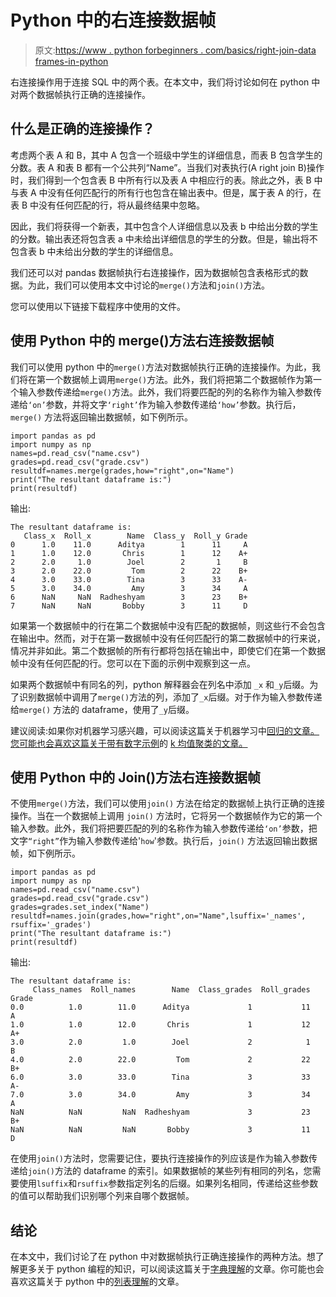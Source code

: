 # Python 中的右连接数据帧

> 原文:[https://www . python forbeginners . com/basics/right-join-data frames-in-python](https://www.pythonforbeginners.com/basics/right-join-dataframes-in-python)

右连接操作用于连接 SQL 中的两个表。在本文中，我们将讨论如何在 python 中对两个数据帧执行正确的连接操作。

## 什么是正确的连接操作？

考虑两个表 A 和 B，其中 A 包含一个班级中学生的详细信息，而表 B 包含学生的分数。表 A 和表 B 都有一个公共列“Name”。当我们对表执行(A right join B)操作时，我们得到一个包含表 B 中所有行以及表 A 中相应行的表。除此之外，表 B 中与表 A 中没有任何匹配行的所有行也包含在输出表中。但是，属于表 A 的行，在表 B 中没有任何匹配的行，将从最终结果中忽略。

因此，我们将获得一个新表，其中包含个人详细信息以及表 b 中给出分数的学生的分数。输出表还将包含表 a 中未给出详细信息的学生的分数。但是，输出将不包含表 b 中未给出分数的学生的详细信息。

我们还可以对 pandas 数据帧执行右连接操作，因为数据帧包含表格形式的数据。为此，我们可以使用本文中讨论的`merge()`方法和`join()`方法。

您可以使用以下链接下载程序中使用的文件。

## 使用 Python 中的 merge()方法右连接数据帧

我们可以使用 python 中的`merge()`方法对数据帧执行正确的连接操作。为此，我们将在第一个数据帧上调用`merge()`方法。此外，我们将把第二个数据帧作为第一个输入参数传递给`merge()`方法。此外，我们将要匹配的列的名称作为输入参数传递给`‘on’`参数，并将文字`‘right’`作为输入参数传递给`‘how’`参数。执行后，`merge()` 方法将返回输出数据帧，如下例所示。

```
import pandas as pd
import numpy as np
names=pd.read_csv("name.csv")
grades=pd.read_csv("grade.csv")
resultdf=names.merge(grades,how="right",on="Name")
print("The resultant dataframe is:")
print(resultdf)
```

输出:

```
The resultant dataframe is:
   Class_x  Roll_x        Name  Class_y  Roll_y Grade
0      1.0    11.0      Aditya        1      11     A
1      1.0    12.0       Chris        1      12    A+
2      2.0     1.0        Joel        2       1     B
3      2.0    22.0         Tom        2      22    B+
4      3.0    33.0        Tina        3      33    A-
5      3.0    34.0         Amy        3      34     A
6      NaN     NaN  Radheshyam        3      23    B+
7      NaN     NaN       Bobby        3      11     D
```

如果第一个数据帧中的行在第二个数据帧中没有匹配的数据帧，则这些行不会包含在输出中。然而，对于在第一数据帧中没有任何匹配行的第二数据帧中的行来说，情况并非如此。第二个数据帧的所有行都将包括在输出中，即使它们在第一个数据帧中没有任何匹配的行。您可以在下面的示例中观察到这一点。

如果两个数据帧中有同名的列，python 解释器会在列名中添加 `_x` 和`_y`后缀。为了识别数据帧中调用了`merge()`方法的列，添加了`_x`后缀。对于作为输入参数传递给`merge()` 方法的 dataframe，使用了`_y`后缀。

建议阅读:如果你对机器学习感兴趣，可以阅读这篇关于机器学习中[回归的文章。您可能也会喜欢这篇关于带有数字示例](https://codinginfinite.com/regression-in-machine-learning-with-examples/)的 [k 均值聚类的文章。](https://codinginfinite.com/k-means-clustering-using-sklearn-in-python/)

## 使用 Python 中的 Join()方法右连接数据帧

不使用`merge()`方法，我们可以使用`join()` 方法在给定的数据帧上执行正确的连接操作。当在一个数据帧上调用 `join()` 方法时，它将另一个数据帧作为它的第一个输入参数。此外，我们将把要匹配的列的名称作为输入参数传递给`‘on’`参数，把文字`“right”`作为输入参数传递给'`how`'参数。执行后，`join()` 方法返回输出数据帧，如下例所示。

```
import pandas as pd
import numpy as np
names=pd.read_csv("name.csv")
grades=pd.read_csv("grade.csv")
grades=grades.set_index("Name")
resultdf=names.join(grades,how="right",on="Name",lsuffix='_names', rsuffix='_grades')
print("The resultant dataframe is:")
print(resultdf)
```

输出:

```
The resultant dataframe is:
     Class_names  Roll_names        Name  Class_grades  Roll_grades Grade
0.0          1.0        11.0      Aditya             1           11     A
1.0          1.0        12.0       Chris             1           12    A+
3.0          2.0         1.0        Joel             2            1     B
4.0          2.0        22.0         Tom             2           22    B+
6.0          3.0        33.0        Tina             3           33    A-
7.0          3.0        34.0         Amy             3           34     A
NaN          NaN         NaN  Radheshyam             3           23    B+
NaN          NaN         NaN       Bobby             3           11     D
```

在使用`join()`方法时，您需要记住，要执行连接操作的列应该是作为输入参数传递给`join()`方法的 dataframe 的索引。如果数据帧的某些列有相同的列名，您需要使用`lsuffix`和`rsuffix`参数指定列名的后缀。如果列名相同，传递给这些参数的值可以帮助我们识别哪个列来自哪个数据帧。

## 结论

在本文中，我们讨论了在 python 中对数据帧执行正确连接操作的两种方法。想了解更多关于 python 编程的知识，可以阅读这篇关于[字典理解](https://www.pythonforbeginners.com/dictionary/dictionary-comprehension-in-python)的文章。你可能也会喜欢这篇关于 python 中的[列表理解](https://www.pythonforbeginners.com/basics/list-comprehensions-in-python)的文章。